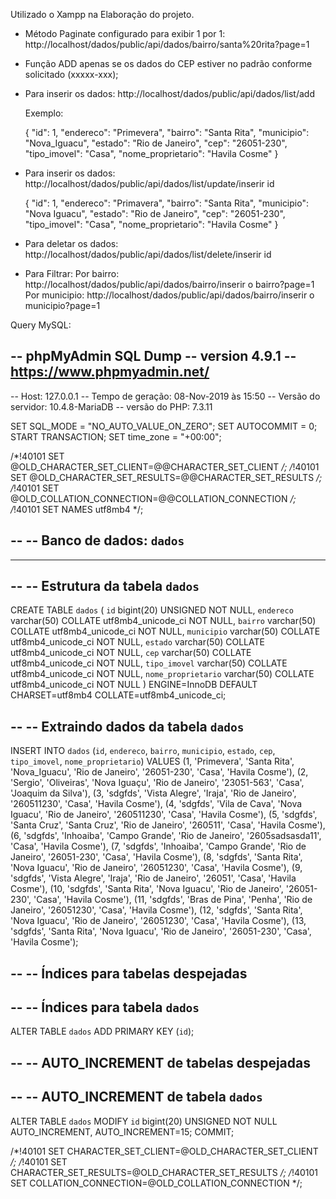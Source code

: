 Utilizado o Xampp na Elaboração do projeto.

* Método Paginate configurado para exibir 1 por 1:
http://localhost/dados/public/api/dados/bairro/santa%20rita?page=1

* Função ADD apenas se os dados do CEP estiver no padrão conforme solicitado (xxxxx-xxx);
* Para inserir os dados: http://localhost/dados/public/api/dados/list/add
	
	Exemplo:

    {
      "id": 1,
      "endereco": "Primevera",
      "bairro": "Santa Rita",
      "municipio": "Nova_Iguacu",
      "estado": "Rio de Janeiro",
      "cep": "26051-230",
      "tipo_imovel": "Casa",
      "nome_proprietario": "Havila Cosme"
    }

* Para inserir os dados: http://localhost/dados/public/api/dados/list/update/inserir id

  {
      "id": 1,
      "endereco": "Primavera",
      "bairro": "Santa Rita",
      "municipio": "Nova Iguacu",
      "estado": "Rio de Janeiro",
      "cep": "26051-230",
      "tipo_imovel": "Casa",
      "nome_proprietario": "Havila Cosme"
    }

* Para deletar os dados: http://localhost/dados/public/api/dados/list/delete/inserir id

* Para Filtrar:
   Por bairro: http://localhost/dados/public/api/dados/bairro/inserir o bairro?page=1
   Por municipio: http://localhost/dados/public/api/dados/bairro/inserir o municipio?page=1


Query MySQL:

-- phpMyAdmin SQL Dump
-- version 4.9.1
-- https://www.phpmyadmin.net/
--
-- Host: 127.0.0.1
-- Tempo de geração: 08-Nov-2019 às 15:50
-- Versão do servidor: 10.4.8-MariaDB
-- versão do PHP: 7.3.11

SET SQL_MODE = "NO_AUTO_VALUE_ON_ZERO";
SET AUTOCOMMIT = 0;
START TRANSACTION;
SET time_zone = "+00:00";


/*!40101 SET @OLD_CHARACTER_SET_CLIENT=@@CHARACTER_SET_CLIENT */;
/*!40101 SET @OLD_CHARACTER_SET_RESULTS=@@CHARACTER_SET_RESULTS */;
/*!40101 SET @OLD_COLLATION_CONNECTION=@@COLLATION_CONNECTION */;
/*!40101 SET NAMES utf8mb4 */;

--
-- Banco de dados: `dados`
--

-- --------------------------------------------------------

--
-- Estrutura da tabela `dados`
--

CREATE TABLE `dados` (
  `id` bigint(20) UNSIGNED NOT NULL,
  `endereco` varchar(50) COLLATE utf8mb4_unicode_ci NOT NULL,
  `bairro` varchar(50) COLLATE utf8mb4_unicode_ci NOT NULL,
  `municipio` varchar(50) COLLATE utf8mb4_unicode_ci NOT NULL,
  `estado` varchar(50) COLLATE utf8mb4_unicode_ci NOT NULL,
  `cep` varchar(50) COLLATE utf8mb4_unicode_ci NOT NULL,
  `tipo_imovel` varchar(50) COLLATE utf8mb4_unicode_ci NOT NULL,
  `nome_proprietario` varchar(50) COLLATE utf8mb4_unicode_ci NOT NULL
) ENGINE=InnoDB DEFAULT CHARSET=utf8mb4 COLLATE=utf8mb4_unicode_ci;

--
-- Extraindo dados da tabela `dados`
--

INSERT INTO `dados` (`id`, `endereco`, `bairro`, `municipio`, `estado`, `cep`, `tipo_imovel`, `nome_proprietario`) VALUES
(1, 'Primevera', 'Santa Rita', 'Nova_Iguacu', 'Rio de Janeiro', '26051-230', 'Casa', 'Havila Cosme'),
(2, 'Sergio', 'Oliveiras', 'Nova Iguaçu', 'Rio de Janeiro', '23051-563', 'Casa', 'Joaquim da Silva'),
(3, 'sdgfds', 'Vista Alegre', 'Iraja', 'Rio de Janeiro', '260511230', 'Casa', 'Havila Cosme'),
(4, 'sdgfds', 'Vila de Cava', 'Nova Iguacu', 'Rio de Janeiro', '260511230', 'Casa', 'Havila Cosme'),
(5, 'sdgfds', 'Santa Cruz', 'Santa Cruz', 'Rio de Janeiro', '260511', 'Casa', 'Havila Cosme'),
(6, 'sdgfds', 'Inhoaiba', 'Campo Grande', 'Rio de Janeiro', '2605sadsasda11', 'Casa', 'Havila Cosme'),
(7, 'sdgfds', 'Inhoaiba', 'Campo Grande', 'Rio de Janeiro', '26051-230', 'Casa', 'Havila Cosme'),
(8, 'sdgfds', 'Santa Rita', 'Nova Iguacu', 'Rio de Janeiro', '26051230', 'Casa', 'Havila Cosme'),
(9, 'sdgfds', 'Vista Alegre', 'Iraja', 'Rio de Janeiro', '26051', 'Casa', 'Havila Cosme'),
(10, 'sdgfds', 'Santa Rita', 'Nova Iguacu', 'Rio de Janeiro', '26051-230', 'Casa', 'Havila Cosme'),
(11, 'sdgfds', 'Bras de Pina', 'Penha', 'Rio de Janeiro', '26051230', 'Casa', 'Havila Cosme'),
(12, 'sdgfds', 'Santa Rita', 'Nova Iguacu', 'Rio de Janeiro', '26051230', 'Casa', 'Havila Cosme'),
(13, 'sdgfds', 'Santa Rita', 'Nova Iguacu', 'Rio de Janeiro', '26051-230', 'Casa', 'Havila Cosme');

--
-- Índices para tabelas despejadas
--

--
-- Índices para tabela `dados`
--
ALTER TABLE `dados`
  ADD PRIMARY KEY (`id`);

--
-- AUTO_INCREMENT de tabelas despejadas
--

--
-- AUTO_INCREMENT de tabela `dados`
--
ALTER TABLE `dados`
  MODIFY `id` bigint(20) UNSIGNED NOT NULL AUTO_INCREMENT, AUTO_INCREMENT=15;
COMMIT;

/*!40101 SET CHARACTER_SET_CLIENT=@OLD_CHARACTER_SET_CLIENT */;
/*!40101 SET CHARACTER_SET_RESULTS=@OLD_CHARACTER_SET_RESULTS */;
/*!40101 SET COLLATION_CONNECTION=@OLD_COLLATION_CONNECTION */;



